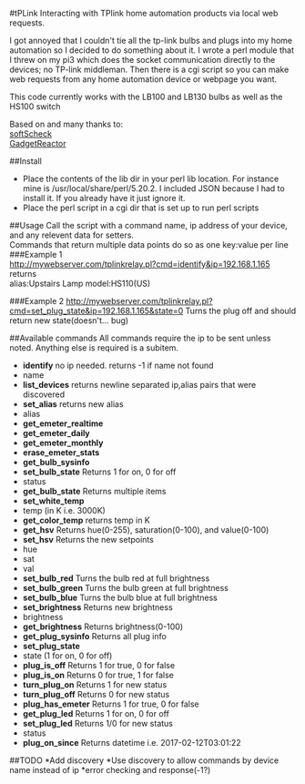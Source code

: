 #tPLink
Interacting with TPlink home automation products via local web requests.

I got annoyed that I couldn't tie all the tp-link bulbs and plugs into my home automation so I decided to do something about it. I wrote a perl module that I threw on my pi3 which does the socket communication directly to the devices; no TP-link middleman. Then there is a cgi script so you can make web requests from any home automation device or webpage you want.

This code currently works with the LB100 and LB130 bulbs as well as the HS100 switch

Based on and many thanks to:  
[softScheck](https://github.com/softScheck/tplink-smartplug)  
[GadgetReactor](https://github.com/GadgetReactor/pyHS100)

##Install
* Place the contents of the lib dir in your perl lib location. For instance mine is /usr/local/share/perl/5.20.2. I included JSON because I had to install it. If you already have it just ignore it.
* Place the perl script in a cgi dir that is set up to run perl scripts

##Usage
Call the script with a command name, ip address of your device, and any relevent data for setters.  
Commands that return multiple data points do so as one key:value per line
###Example 1  
http://mywebserver.com/tplinkrelay.pl?cmd=identify&ip=192.168.1.165  
returns  
alias:Upstairs Lamp
model:HS110(US)

###Example 2
http://mywebserver.com/tplinkrelay.pl?cmd=set_plug_state&ip=192.168.1.165&state=0
Turns the plug off and should return new state(doesn't... bug)

##Available commands
All commands require the ip to be sent unless noted. Anything else is required is a subitem.
* **identify** no ip needed. returns -1 if name not found
 * name 
* **list_devices** returns newline separated ip,alias pairs that were discovered
* **set_alias** returns new alias
 * alias
* **get_emeter_realtime**
* **get_emeter_daily**
* **get_emeter_monthly**
* **erase_emeter_stats**
* **get_bulb_sysinfo**
* **set_bulb_state** Returns 1 for on, 0 for off
 * status
* **get_bulb_state** Returns multiple items
* **set_white_temp**
 * temp (in K i.e. 3000K)
* **get_color_temp** returns temp in K
* **get_hsv** Returns hue(0-255), saturation(0-100), and value(0-100)
* **set_hsv** Returns the new setpoints
 * hue
 * sat
 * val
* **set_bulb_red** Turns the bulb red at full brightness
* **set_bulb_green** Turns the bulb green at full brightness
* **set_bulb_blue** Turns the bulb blue at full brightness
* **set_brightness** Returns new brightness
 * brightness
* **get_brightness** Returns brightness(0-100)
* **get_plug_sysinfo** Returns all plug info
* **set_plug_state**
 * state (1 for on, 0 for off)
* **plug_is_off** Returns 1 for true, 0 for false
* **plug_is_on** Returns 0 for true, 1 for false
* **turn_plug_on** Returns 1 for new status
* **turn_plug_off** Returns 0 for new status
* **plug_has_emeter** Returns 1 for true, 0 for false
* **get_plug_led** Returns 1 for on, 0 for off
* **set_plug_led** Returns 1/0 for new status
 * status
* **plug_on_since** Returns datetime i.e. 2017-02-12T03:01:22


##TODO
*Add discovery
*Use discovery to allow commands by device name instead of ip
*error checking and response(-1?)




